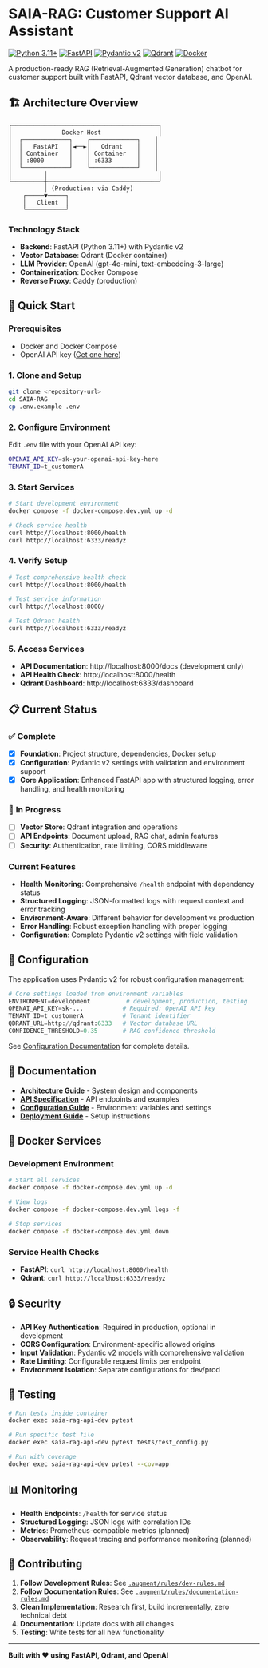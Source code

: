 # SAIA-RAG: Customer Support AI Assistant

[![Python 3.11+](https://img.shields.io/badge/python-3.11+-blue.svg)](https://www.python.org/downloads/)
[![FastAPI](https://img.shields.io/badge/FastAPI-0.115+-green.svg)](https://fastapi.tiangolo.com/)
[![Pydantic v2](https://img.shields.io/badge/Pydantic-v2-red.svg)](https://docs.pydantic.dev/latest/)
[![Qdrant](https://img.shields.io/badge/Qdrant-1.12+-purple.svg)](https://qdrant.tech/)
[![Docker](https://img.shields.io/badge/Docker-Compose-blue.svg)](https://docs.docker.com/compose/)

A production-ready RAG (Retrieval-Augmented Generation) chatbot for customer support built with FastAPI, Qdrant vector database, and OpenAI.

## 🏗️ **Architecture Overview**

```
┌─────────────────────────────────────────┐
│              Docker Host                │
│  ┌─────────────┐    ┌─────────────┐    │
│  │   FastAPI   │◄──►│   Qdrant    │    │
│  │ Container   │    │ Container   │    │
│  │ :8000       │    │ :6333       │    │
│  └─────────────┘    └─────────────┘    │
│         │                               │
└─────────┼───────────────────────────────┘
          │ (Production: via Caddy)
    ┌─────▼─────┐
    │   Client  │
    └───────────┘
```

### **Technology Stack**
- **Backend**: FastAPI (Python 3.11+) with Pydantic v2
- **Vector Database**: Qdrant (Docker container)
- **LLM Provider**: OpenAI (gpt-4o-mini, text-embedding-3-large)
- **Containerization**: Docker Compose
- **Reverse Proxy**: Caddy (production)

## 🚀 **Quick Start**

### **Prerequisites**
- Docker and Docker Compose
- OpenAI API key ([Get one here](https://platform.openai.com/api-keys))

### **1. Clone and Setup**
```bash
git clone <repository-url>
cd SAIA-RAG
cp .env.example .env
```

### **2. Configure Environment**
Edit `.env` file with your OpenAI API key:
```bash
OPENAI_API_KEY=sk-your-openai-api-key-here
TENANT_ID=t_customerA
```

### **3. Start Services**
```bash
# Start development environment
docker compose -f docker-compose.dev.yml up -d

# Check service health
curl http://localhost:8000/health
curl http://localhost:6333/readyz
```

### **4. Verify Setup**
```bash
# Test comprehensive health check
curl http://localhost:8000/health

# Test service information
curl http://localhost:8000/

# Test Qdrant health
curl http://localhost:6333/readyz
```

### **5. Access Services**
- **API Documentation**: http://localhost:8000/docs (development only)
- **API Health Check**: http://localhost:8000/health
- **Qdrant Dashboard**: http://localhost:6333/dashboard

## 📋 **Current Status**

### ✅ **Complete**
- [x] **Foundation**: Project structure, dependencies, Docker setup
- [x] **Configuration**: Pydantic v2 settings with validation and environment support
- [x] **Core Application**: Enhanced FastAPI app with structured logging, error handling, and health monitoring

### 🚧 **In Progress**
- [ ] **Vector Store**: Qdrant integration and operations
- [ ] **API Endpoints**: Document upload, RAG chat, admin features
- [ ] **Security**: Authentication, rate limiting, CORS middleware

### **Current Features**
- **Health Monitoring**: Comprehensive `/health` endpoint with dependency status
- **Structured Logging**: JSON-formatted logs with request context and error tracking
- **Environment-Aware**: Different behavior for development vs production
- **Error Handling**: Robust exception handling with proper logging
- **Configuration**: Complete Pydantic v2 settings with field validation

## 🔧 **Configuration**

The application uses Pydantic v2 for robust configuration management:

```python
# Core settings loaded from environment variables
ENVIRONMENT=development          # development, production, testing
OPENAI_API_KEY=sk-...           # Required: OpenAI API key
TENANT_ID=t_customerA           # Tenant identifier
QDRANT_URL=http://qdrant:6333   # Vector database URL
CONFIDENCE_THRESHOLD=0.35       # RAG confidence threshold
```

See [Configuration Documentation](docs/configuration.md) for complete details.

## 📖 **Documentation**

- [**Architecture Guide**](docs/architecture.md) - System design and components
- [**API Specification**](docs/api-specification.md) - API endpoints and examples
- [**Configuration Guide**](docs/configuration.md) - Environment variables and settings
- [**Deployment Guide**](docs/deployment-guide.md) - Setup instructions

## 🐳 **Docker Services**

### **Development Environment**
```bash
# Start all services
docker compose -f docker-compose.dev.yml up -d

# View logs
docker compose -f docker-compose.dev.yml logs -f

# Stop services
docker compose -f docker-compose.dev.yml down
```

### **Service Health Checks**
- **FastAPI**: `curl http://localhost:8000/health`
- **Qdrant**: `curl http://localhost:6333/readyz`

## 🔒 **Security**

- **API Key Authentication**: Required in production, optional in development
- **CORS Configuration**: Environment-specific allowed origins
- **Input Validation**: Pydantic v2 models with comprehensive validation
- **Rate Limiting**: Configurable request limits per endpoint
- **Environment Isolation**: Separate configurations for dev/prod

## 🧪 **Testing**

```bash
# Run tests inside container
docker exec saia-rag-api-dev pytest

# Run specific test file
docker exec saia-rag-api-dev pytest tests/test_config.py

# Run with coverage
docker exec saia-rag-api-dev pytest --cov=app
```

## 📊 **Monitoring**

- **Health Endpoints**: `/health` for service status
- **Structured Logging**: JSON logs with correlation IDs
- **Metrics**: Prometheus-compatible metrics (planned)
- **Observability**: Request tracing and performance monitoring (planned)

## 🤝 **Contributing**

1. **Follow Development Rules**: See [`.augment/rules/dev-rules.md`](.augment/rules/dev-rules.md)
2. **Follow Documentation Rules**: See [`.augment/rules/documentation-rules.md`](.augment/rules/documentation-rules.md)
3. **Clean Implementation**: Research first, build incrementally, zero technical debt
4. **Documentation**: Update docs with all changes
5. **Testing**: Write tests for all new functionality

---

**Built with ❤️ using FastAPI, Qdrant, and OpenAI**
